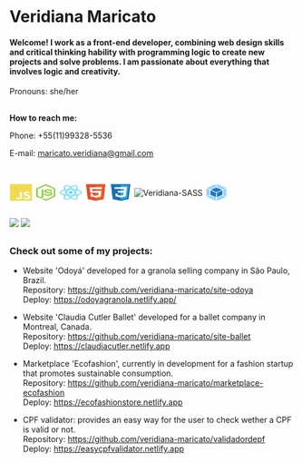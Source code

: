 # Veridiana Maricato

#### Welcome! I work as a front-end developer, combining web design skills and critical thinking hability with programming logic to create new projects and solve problems. I am passionate about everything that involves logic and creativity.  

Pronouns: she/her

##

**How to reach me:**  

Phone: +55(11)99328-5536  

E-mail: maricato.veridiana@gmail.com  

##

<div style="display: inline_block"><br>
  <img align="center" alt="Veridiana-Js" height="30" width="40" src="https://raw.githubusercontent.com/devicons/devicon/master/icons/javascript/javascript-plain.svg">
   <img align="center" alt="Veridiana-Node" height="30" width="40" src="https://github.com/devicons/devicon/blob/master/icons/nodejs/nodejs-original.svg">
  <img align="center" alt="Veridiana-React" height="30" width="40" src="https://raw.githubusercontent.com/devicons/devicon/master/icons/react/react-original.svg">
  <img align="center" alt="Veridiana-HTML" height="30" width="40" src="https://raw.githubusercontent.com/devicons/devicon/master/icons/html5/html5-original.svg">
  <img align="center" alt="Veridiana-CSS" height="30" width="40" src="https://raw.githubusercontent.com/devicons/devicon/master/icons/css3/css3-original.svg">
  <img align="center" alt="Veridiana-SASS" height="30" width="40" src="https://img.shields.io/badge/Sass-CC6699?style=for-the-badge&logo=sass&logoColor=white">
    <img align="center" alt="Veridiana-Webpack" height="30" width="40" src="https://github.com/devicons/devicon/blob/master/icons/webpack/webpack-original.svg"> 
  
</div>

##

<div> 
  <a href = "mailto:maricato.veridiana@gmail.com"><img src="https://img.shields.io/badge/-Gmail-%23333?style=for-the-badge&logo=gmail&logoColor=white" target="_blank"></a>
  <a href="https://www.linkedin.com/in/veridiana-maricato/" target="_blank"><img src="https://img.shields.io/badge/-LinkedIn-%230077B5?style=for-the-badge&logo=linkedin&logoColor=white" target="_blank"></a>  
</div>

##

### Check out some of my projects:

* Website 'Odoyá' developed for a granola selling company in São Paulo, Brazil.  
Repository: https://github.com/veridiana-maricato/site-odoya  
Deploy: https://odoyagranola.netlify.app/

* Website 'Claudia Cutler Ballet' developed for a ballet company in Montreal, Canada.  
Repository: https://github.com/veridiana-maricato/site-ballet  
Deploy: https://claudiacutler.netlify.app   

* Marketplace 'Ecofashion', currently in development for a fashion startup that promotes sustainable consumption.  
Repository: https://github.com/veridiana-maricato/marketplace-ecofashion  
Deploy: https://ecofashionstore.netlify.app

* CPF validator: provides an easy way for the user to check wether a CPF is valid or not.  
Repository: https://github.com/veridiana-maricato/validadordepf  
Deploy: https://easycpfvalidator.netlify.app


